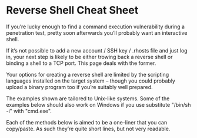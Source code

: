 # Reverse Shell Cheat Sheet

If you’re lucky enough to find a command execution vulnerability during a penetration test, pretty soon afterwards you’ll probably want an interactive shell.

If it’s not possible to add a new account / SSH key / .rhosts file and just log in, your next step is likely to be either trowing back a reverse shell or binding a shell to a TCP port.  This page deals with the former.

Your options for creating a reverse shell are limited by the scripting languages installed on the target system – though you could probably upload a binary program too if you’re suitably well prepared.

The examples shown are tailored to Unix-like systems.  Some of the examples below should also work on Windows if you use substitute "/bin/sh -i" with "cmd.exe".

Each of the methods below is aimed to be a one-liner that you can copy/paste.  As such they’re quite short lines, but not very readable.

